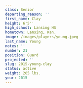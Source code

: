 ```yaml
---
class: Senior
departing_reason: ''
first_name: Clay
height: 6'5''
high_school: Lansing HS
hometown: Lansing, Kan.
image: /images/players/young.jpeg
last_name: Young
notes: ''
number: 21
position: Guard
projected: ''
slug: 2015-young-clay
status: active
weight: 205 lbs.
year: 2015
---
```


